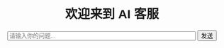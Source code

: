 <!DOCTYPE html>
<html>
<head>
  <title>AI 聊天客服</title>
  <style>
    body { font-family: sans-serif; text-align: center; padding: 40px; }
    #response { margin-top: 20px; white-space: pre-wrap; }
  </style>
</head>
<body>
  <h1>欢迎来到 AI 客服</h1>
  <input id="question" type="text" placeholder="请输入你的问题..." size="50">
  <button onclick="ask()">发送</button>
  <div id="response"></div>

  <script>
    async function ask() {
      const question = document.getElementById('question').value;
      const responseDiv = document.getElementById('response');
      responseDiv.innerText = "思考中...";

      const apiKey = "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"; //  

      const response = await fetch("https://api.openai.com/v1/chat/completions", {
        method: "POST",
        headers: {
          "Content-Type": "application/json",
          "Authorization": `Bearer ${apiKey}`
        },
        body: JSON.stringify({
          model: "gpt-3.5-turbo",
          messages: [{ role: "user", content: question }]
        })
      });

      const data = await response.json();
      responseDiv.innerText = data.choices?.[0]?.message?.content || "出错了";
    }
  </script>
</body>
</html>
